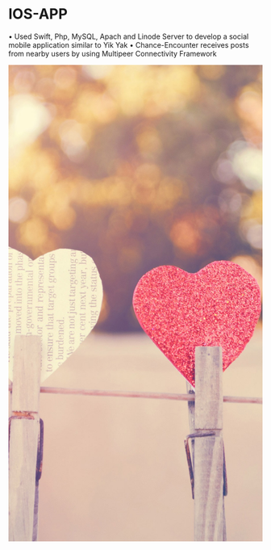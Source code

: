 # IOS-APP
• Used Swift, Php, MySQL, Apach and Linode Server to develop a social mobile application similar to Yik Yak • Chance-Encounter receives posts from nearby users by using Multipeer Connectivity Framework

![](https://github.com/nitalan/IOS-APP/blob/master/IMG_4188.JPG?raw=true)
